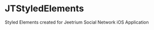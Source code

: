 JTStyledElements
================

Styled Elements created for Jeetrium Social Network iOS Application